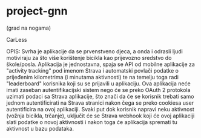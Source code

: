 # project-gnn
 (grad na nogama)
 
 CarLess
 
OPIS: Svrha je aplikacije da se prvenstveno djeca, a onda i odrasli ljudi motiviraju za što više korištenje bicikla kao prijevozno sredstvo do škole/posla. Aplikacija je jednostavna, spaja se API od mobilne aplikacije za "activity tracking" pod imenom Strava i automatski povlači podatke o prijeđenim kilometrima (i minutama aktivnosti) te na temelju toga radi "leaderboard" korisnika koji su se prijavili u aplikaciju. Ova aplikacija neće imati zaseban autentifikacijski sistem nego će se preko OAuth 2 protokola uzimati podaci sa Strava aplikacije, što znači da će se korisnik trebati samo jednom autentificirati na Strava stranici nakon čega se preko cookiesa user autentificira na ovoj aplikaciji. Svaki put dok korisnik napravi neku aktivnost (vožnja bicikla, trčanje), uključit će se Strava webhook koji će ovoj aplikaciji slati podatke o novoj aktivnosti i nakon toga će aplikacija spremati tu aktivnost u bazu podataka.
